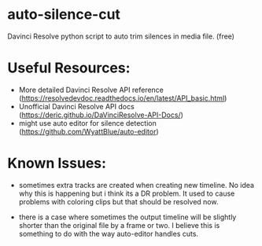# auto-silence-cut
Davinci Resolve python script to auto trim silences in media file. (free)


# Useful Resources:

- More detailed Davinci Resolve API reference (https://resolvedevdoc.readthedocs.io/en/latest/API_basic.html)
- Unofficial Davinci Resolve API docs (https://deric.github.io/DaVinciResolve-API-Docs/)
- might use auto editor for silence detection (https://github.com/WyattBlue/auto-editor)


# Known Issues:

- sometimes extra tracks are created when creating new timeline. No idea why this is happening but i think its a DR problem. It used to cause problems with coloring clips but that should be resolved now.

- there is a case where sometimes the output timeline will be slightly shorter than the original file by a frame or two. I believe this is something to do with the way auto-editor handles cuts.